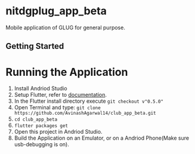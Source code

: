 # nitdgplug_app_beta

Mobile application of GLUG for general purpose.

## Getting Started

# Running the Application

1. Install Andriod Studio
2. Setup Flutter, refer to [documentation](https://flutter.io/).
3. In the Flutter install directory execute `git checkout v"0.5.0"`
4. Open Terminal and type: `git clone https://github.com/AvinashAgarwal14/club_app_beta.git`
5. `cd club_app_beta`
6. `flutter packages get`
7. Open this project in Andriod  Studio.
8. Build the Application on an Emulator, or on a Andriod Phone(Make sure usb-debugging is on).
